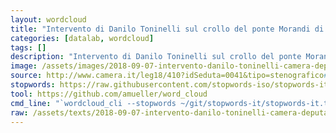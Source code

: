 ```yaml
---
layout: wordcloud
title: "Intervento di Danilo Toninelli sul crollo del ponte Morandi di Genova del 14 agosto 2018, 4 settembre 2018"
categories: [datalab, wordcloud]
tags: []
description: "Intervento di Danilo Toninelli sul crollo del ponte Morandi di Genova del 14 agosto 2018, 4 settembre 2018"
image: /assets/images/2018-09-07-intervento-danilo-toninelli-camera-deputati-4-settembre-2018.jpg
source: http://www.camera.it/leg18/410?idSeduta=0041&tipo=stenografico#sed0041.stenografico.tit00050
stopwords: https://raw.githubusercontent.com/stopwords-iso/stopwords-it/master/stopwords-it.txt
tool: https://github.com/amueller/word_cloud
cmd_line: "`wordcloud_cli --stopwords ~/git/stopwords-it/stopwords-it.txt --imagefile 2018-09-07-intervento-danilo-toninelli-camera-deputati-4-settembre-2018.jpg --background black --width 1080 --height 1350 < 2018-09-07-intervento-danilo-toninelli-camera-deputati-4-settembre-2018.txt`"
raw: /assets/texts/2018-09-07-intervento-danilo-toninelli-camera-deputati-4-settembre-2018.txt
---
```

